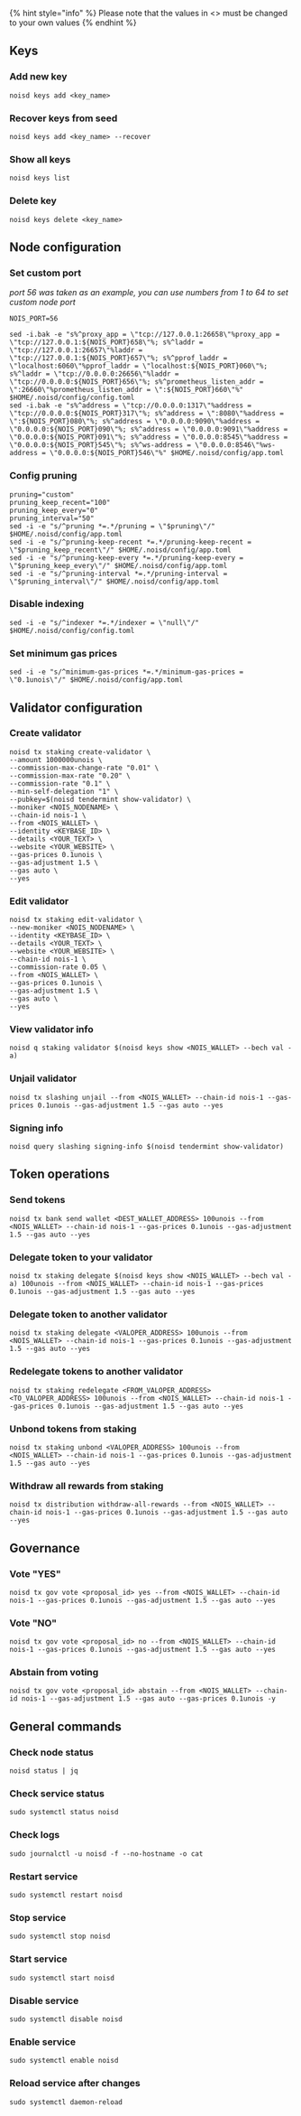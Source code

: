 {% hint style="info" %}
Please note that the values in <> must be changed to your own values
{% endhint %}

## Keys

### Add new key
```
noisd keys add <key_name>
```
### Recover keys from seed
```
noisd keys add <key_name> --recover
```
### Show all keys
```
noisd keys list
```
### Delete key
```
noisd keys delete <key_name>
```

## Node configuration

### Set custom port

*port 56 was taken as an example, you can use numbers from 1 to 64 to set custom node port*

```
NOIS_PORT=56
```
```
sed -i.bak -e "s%^proxy_app = \"tcp://127.0.0.1:26658\"%proxy_app = \"tcp://127.0.0.1:${NOIS_PORT}658\"%; s%^laddr = \"tcp://127.0.0.1:26657\"%laddr = \"tcp://127.0.0.1:${NOIS_PORT}657\"%; s%^pprof_laddr = \"localhost:6060\"%pprof_laddr = \"localhost:${NOIS_PORT}060\"%; s%^laddr = \"tcp://0.0.0.0:26656\"%laddr = \"tcp://0.0.0.0:${NOIS_PORT}656\"%; s%^prometheus_listen_addr = \":26660\"%prometheus_listen_addr = \":${NOIS_PORT}660\"%" $HOME/.noisd/config/config.toml
sed -i.bak -e "s%^address = \"tcp://0.0.0.0:1317\"%address = \"tcp://0.0.0.0:${NOIS_PORT}317\"%; s%^address = \":8080\"%address = \":${NOIS_PORT}080\"%; s%^address = \"0.0.0.0:9090\"%address = \"0.0.0.0:${NOIS_PORT}090\"%; s%^address = \"0.0.0.0:9091\"%address = \"0.0.0.0:${NOIS_PORT}091\"%; s%^address = \"0.0.0.0:8545\"%address = \"0.0.0.0:${NOIS_PORT}545\"%; s%^ws-address = \"0.0.0.0:8546\"%ws-address = \"0.0.0.0:${NOIS_PORT}546\"%" $HOME/.noisd/config/app.toml
```
### Config pruning
```
pruning="custom"
pruning_keep_recent="100"
pruning_keep_every="0"
pruning_interval="50"
sed -i -e "s/^pruning *=.*/pruning = \"$pruning\"/" $HOME/.noisd/config/app.toml
sed -i -e "s/^pruning-keep-recent *=.*/pruning-keep-recent = \"$pruning_keep_recent\"/" $HOME/.noisd/config/app.toml
sed -i -e "s/^pruning-keep-every *=.*/pruning-keep-every = \"$pruning_keep_every\"/" $HOME/.noisd/config/app.toml
sed -i -e "s/^pruning-interval *=.*/pruning-interval = \"$pruning_interval\"/" $HOME/.noisd/config/app.toml
```
### Disable indexing
```
sed -i -e "s/^indexer *=.*/indexer = \"null\"/" $HOME/.noisd/config/config.toml
```
### Set minimum gas prices
```
sed -i -e "s/^minimum-gas-prices *=.*/minimum-gas-prices = \"0.1unois\"/" $HOME/.noisd/config/app.toml
```

## Validator configuration

### Create validator
```
noisd tx staking create-validator \
--amount 1000000unois \
--commission-max-change-rate "0.01" \
--commission-max-rate "0.20" \
--commission-rate "0.1" \
--min-self-delegation "1" \
--pubkey=$(noisd tendermint show-validator) \
--moniker <NOIS_NODENAME> \
--chain-id nois-1 \
--from <NOIS_WALLET> \
--identity <KEYBASE_ID> \
--details <YOUR_TEXT> \
--website <YOUR_WEBSITE> \
--gas-prices 0.1unois \
--gas-adjustment 1.5 \
--gas auto \
--yes
```
### Edit validator
```
noisd tx staking edit-validator \
--new-moniker <NOIS_NODENAME> \
--identity <KEYBASE_ID> \
--details <YOUR_TEXT> \
--website <YOUR_WEBSITE> \
--chain-id nois-1 \
--commission-rate 0.05 \
--from <NOIS_WALLET> \
--gas-prices 0.1unois \
--gas-adjustment 1.5 \
--gas auto \
--yes
```
### View validator info
```
noisd q staking validator $(noisd keys show <NOIS_WALLET> --bech val -a)
```
### Unjail validator
```
noisd tx slashing unjail --from <NOIS_WALLET> --chain-id nois-1 --gas-prices 0.1unois --gas-adjustment 1.5 --gas auto --yes 
```
### Signing info
```
noisd query slashing signing-info $(noisd tendermint show-validator)
```

## Token operations

### Send tokens
```
noisd tx bank send wallet <DEST_WALLET_ADDRESS> 100unois --from <NOIS_WALLET> --chain-id nois-1 --gas-prices 0.1unois --gas-adjustment 1.5 --gas auto --yes
```
### Delegate token to your validator
```
noisd tx staking delegate $(noisd keys show <NOIS_WALLET> --bech val -a) 100unois --from <NOIS_WALLET> --chain-id nois-1 --gas-prices 0.1unois --gas-adjustment 1.5 --gas auto --yes
```
### Delegate token to another validator
```
noisd tx staking delegate <VALOPER_ADDRESS> 100unois --from <NOIS_WALLET> --chain-id nois-1 --gas-prices 0.1unois --gas-adjustment 1.5 --gas auto --yes
```
### Redelegate tokens to another validator
```
noisd tx staking redelegate <FROM_VALOPER_ADDRESS> <TO_VALOPER_ADDRESS> 100unois --from <NOIS_WALLET> --chain-id nois-1 --gas-prices 0.1unois --gas-adjustment 1.5 --gas auto --yes
```
### Unbond tokens from staking
```
noisd tx staking unbond <VALOPER_ADDRESS> 100unois --from <NOIS_WALLET> --chain-id nois-1 --gas-prices 0.1unois --gas-adjustment 1.5 --gas auto --yes
```
### Withdraw all rewards from staking
```
noisd tx distribution withdraw-all-rewards --from <NOIS_WALLET> --chain-id nois-1 --gas-prices 0.1unois --gas-adjustment 1.5 --gas auto --yes
```

## Governance
### Vote "YES"
```
noisd tx gov vote <proposal_id> yes --from <NOIS_WALLET> --chain-id nois-1 --gas-prices 0.1unois --gas-adjustment 1.5 --gas auto --yes
```
### Vote "NO"
```
noisd tx gov vote <proposal_id> no --from <NOIS_WALLET> --chain-id nois-1 --gas-prices 0.1unois --gas-adjustment 1.5 --gas auto --yes
```
### Abstain from voting
```
noisd tx gov vote <proposal_id> abstain --from <NOIS_WALLET> --chain-id nois-1 --gas-adjustment 1.5 --gas auto --gas-prices 0.1unois -y
```

## General commands
### Check node status
```
noisd status | jq
```
### Check service status
```
sudo systemctl status noisd
```
### Check logs
```
sudo journalctl -u noisd -f --no-hostname -o cat
```
### Restart service
```
sudo systemctl restart noisd
```
### Stop service
```
sudo systemctl stop noisd
```
### Start service
```
sudo systemctl start noisd
```
### Disable service
```
sudo systemctl disable noisd
```
### Enable service
```
sudo systemctl enable noisd
```
### Reload service after changes
```
sudo systemctl daemon-reload
```
